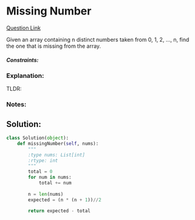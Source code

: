 # Missing Number  

[Question Link](https://leetcode.com/problems/missing-number/)  

Given an array containing n distinct numbers taken from 0, 1, 2, ..., n, find the one that is missing from the array.  

##### Constraints:

### Explanation:
TLDR: 

### Notes:


## Solution:
```Python
class Solution(object):
    def missingNumber(self, nums):
        """
        :type nums: List[int]
        :rtype: int
        """
        total = 0
        for num in nums:
            total += num
            
        n = len(nums)
        expected = (n * (n + 1))//2
        
        return expected - total
```